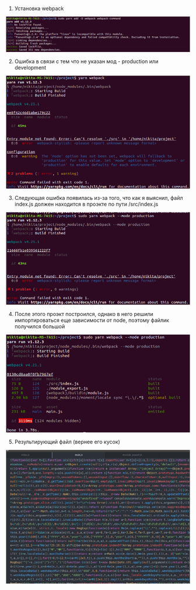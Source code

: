 1. Установка webpack

![Изображение отображется только на github](/JS4/img41.png)

2. Ошибка в связи с тем что не указан мод - production или development

![Изображение отображется только на github](/JS4/img42.png)

3. Следующая ошибка появилась из-за того, что как я выяснил, файл index.js должен находится в проэкте по пути /src/index.js

![Изображение отображется только на github](/JS4/img43.png)

4. После этого проэкт построился, однако в него решили импортироваться еще зависимости от node, поэтому файлик получился большой

![Изображение отображется только на github](/JS4/img44.png)

5. Результирующий файл (вернее его кусок)

![Изображение отображется только на github](/JS4/img45.png)
